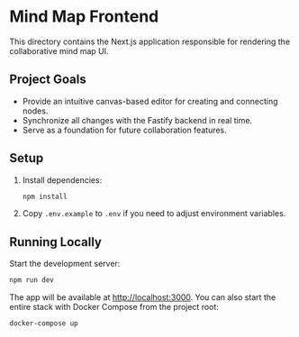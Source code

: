 # Mind Map Frontend

This directory contains the Next.js application responsible for rendering the collaborative mind map UI.

## Project Goals
- Provide an intuitive canvas-based editor for creating and connecting nodes.
- Synchronize all changes with the Fastify backend in real time.
- Serve as a foundation for future collaboration features.

## Setup
1. Install dependencies:
   ```bash
   npm install
   ```
2. Copy `.env.example` to `.env` if you need to adjust environment variables.

## Running Locally
Start the development server:
```bash
npm run dev
```
The app will be available at [http://localhost:3000](http://localhost:3000).
You can also start the entire stack with Docker Compose from the project root:
```bash
docker-compose up
```
